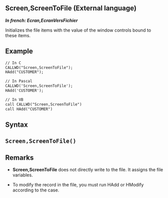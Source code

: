 
## Screen,ScreenToFile (External language)

***In french: Ecran,EcranVersFichier***



<a name="XUse"></a>
<a name="Use"></a>
<a name="description"></a>
Initializes the file items with the value of the window controls bound to these items.
<a name="Example1"></a>
<a name="sample_code"></a>

## Example


```txt
// In C
CALLWD("Screen,ScreenToFile");
HAdd("CUSTOMER");
```


<a name="Example2"></a>





```txt
// In Pascal
CALLWD('Screen,ScreenToFile');
HAdd('CUSTOMER');
```


<a name="Example3"></a>



```txt
// In VB
call CALLWD("Screen,ScreenToFile")
call HAdd("CUSTOMER")
```

<a name="XSYNTAX"></a>
<a name="SYNTAX1"></a>

## Syntax

`Screen,ScreenToFile()`
---



<a name="NOTE0"></a>
<a name="NOTE0_1"></a>

## Remarks


- **Screen,ScreenToFile** does not directly write to the file. It assigns the file variables.




- To modify the record in the file, you must run HAdd or HModify according to the case.





